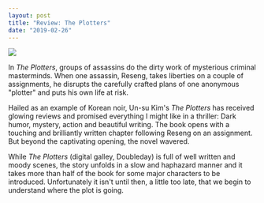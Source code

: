 ```yaml
---
layout: post
title: "Review: The Plotters"
date: "2019-02-26"
---
```


![](images/51ZH8MpRr-L-132x200.jpg)

In _The Plotters_, groups of assassins do the dirty work of mysterious criminal masterminds. When one assassin, Reseng, takes liberties on a couple of assignments, he disrupts the carefully crafted plans of one anonymous "plotter" and puts his own life at risk.

Hailed as an example of Korean noir, Un-su Kim's _The Plotters_ has received glowing reviews and promised everything I might like in a thriller: Dark humor, mystery, action and beautiful writing. The book opens with a touching and brilliantly written chapter following Reseng on an assignment. But beyond the captivating opening, the novel wavered.

While _The Plotters_ (digital galley, Doubleday) is full of well written and moody scenes, the story unfolds in a slow and haphazard manner and it takes more than half of the book for some major characters to be introduced. Unfortunately it isn't until then, a little too late, that we begin to understand where the plot is going.
